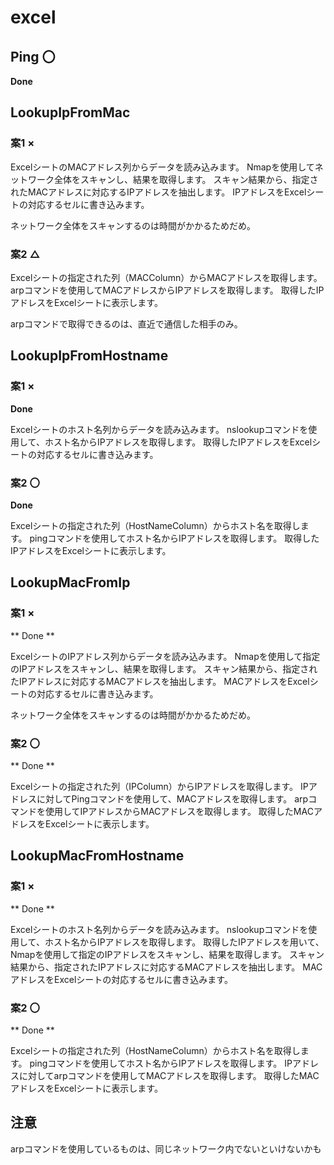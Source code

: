 # excel

## Ping 〇

**Done**

## LookupIpFromMac

### 案1 ×

ExcelシートのMACアドレス列からデータを読み込みます。
Nmapを使用してネットワーク全体をスキャンし、結果を取得します。
スキャン結果から、指定されたMACアドレスに対応するIPアドレスを抽出します。
IPアドレスをExcelシートの対応するセルに書き込みます。

ネットワーク全体をスキャンするのは時間がかかるためだめ。

### 案2 △

Excelシートの指定された列（MACColumn）からMACアドレスを取得します。
arpコマンドを使用してMACアドレスからIPアドレスを取得します。
取得したIPアドレスをExcelシートに表示します。

arpコマンドで取得できるのは、直近で通信した相手のみ。

## LookupIpFromHostname

### 案1 ×

**Done**

Excelシートのホスト名列からデータを読み込みます。
nslookupコマンドを使用して、ホスト名からIPアドレスを取得します。
取得したIPアドレスをExcelシートの対応するセルに書き込みます。

### 案2 〇

**Done**

Excelシートの指定された列（HostNameColumn）からホスト名を取得します。
pingコマンドを使用してホスト名からIPアドレスを取得します。
取得したIPアドレスをExcelシートに表示します。

## LookupMacFromIp

### 案1 ×

** Done **

ExcelシートのIPアドレス列からデータを読み込みます。
Nmapを使用して指定のIPアドレスをスキャンし、結果を取得します。
スキャン結果から、指定されたIPアドレスに対応するMACアドレスを抽出します。
MACアドレスをExcelシートの対応するセルに書き込みます。

ネットワーク全体をスキャンするのは時間がかかるためだめ。

### 案2 〇

** Done **

Excelシートの指定された列（IPColumn）からIPアドレスを取得します。
IPアドレスに対してPingコマンドを使用して、MACアドレスを取得します。
arpコマンドを使用してIPアドレスからMACアドレスを取得します。
取得したMACアドレスをExcelシートに表示します。

## LookupMacFromHostname

### 案1 ×

** Done **

Excelシートのホスト名列からデータを読み込みます。
nslookupコマンドを使用して、ホスト名からIPアドレスを取得します。
取得したIPアドレスを用いて、Nmapを使用して指定のIPアドレスをスキャンし、結果を取得します。
スキャン結果から、指定されたIPアドレスに対応するMACアドレスを抽出します。
MACアドレスをExcelシートの対応するセルに書き込みます。

### 案2 〇

** Done **

Excelシートの指定された列（HostNameColumn）からホスト名を取得します。
pingコマンドを使用してホスト名からIPアドレスを取得します。
IPアドレスに対してarpコマンドを使用してMACアドレスを取得します。
取得したMACアドレスをExcelシートに表示します。

## 注意

arpコマンドを使用しているものは、同じネットワーク内でないといけないかも